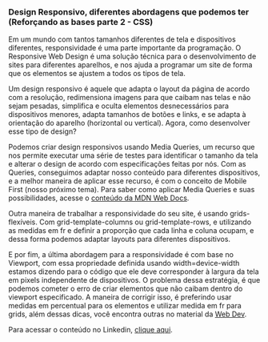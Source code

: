 ### Design Responsivo, diferentes abordagens que podemos ter (Reforçando as bases parte 2 - CSS)
Em um mundo com tantos tamanhos diferentes de tela e dispositivos diferentes, responsividade é uma parte importante da programação. O Responsive Web Design é uma 
solução técnica para o desenvolvimento de sites para diferentes aparelhos, e nos ajuda a programar um site de forma que os elementos se ajustem a todos os tipos de tela.

Um design responsivo é aquele que adapta o layout da página de acordo com a resolução, redimensiona imagens para que caibam nas telas e não sejam pesadas, simplifica e 
oculta elementos desnecessários para dispositivos menores, adapta tamanhos de botões e links, e se adapta à orientação do aparelho (horizontal ou vertical). Agora, como 
desenvolver esse tipo de design?

Podemos criar design responsivos usando Media Queries, um recurso que nos permite executar uma série de testes para identificar o tamanho da tela e alterar o design de 
acordo com especificações feitas por nós. Com as Queries, conseguimos adaptar nosso conteúdo para diferentes dispositivos, e a melhor maneira de aplicar esse recurso, é 
com o conceito de Mobile First (nosso próximo tema). Para saber como aplicar Media Queries e suas possibilidades, acesse o [conteúdo da MDN Web Docs](https://developer.mozilla.org/pt-BR/docs/Web/CSS/Media_Queries/Using_media_queries).

Outra maneira de trabalhar a responsividade do seu site, é usando grids-flexíveis. Com grid-template-columns ou grid-template-rows, e utilizando as medidas em fr e definir 
a proporção que cada linha e coluna ocupam, e dessa forma podemos adaptar layouts para diferentes dispositivos.

E por fim, a última abordagem para a responsividade é com base no Viewport, com essa propriedade definida usando width=device-width estamos dizendo para o código 
que ele deve corresponder à largura da tela em pixels independente de dispositivos. O problema dessa estratégia, é que podemos cometer o erro de criar elementos que 
não caibam dentro do viewport especificado. A maneira de corrigir isso, é preferindo usar medidas em percentual para os elementos e utilizar medida em fr para grids, 
além dessas dicas, você encontra outras no material da [Web Dev](https://web.dev/responsive-web-design-basics/).

Para acessar o conteúdo no Linkedin, [clique aqui](https://www.linkedin.com/pulse/design-responsivo-diferentes-abordagens-que-podemos-ter-lobo-/).
